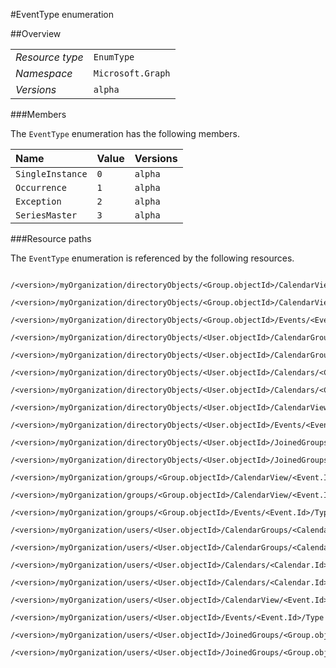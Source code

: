 #EventType enumeration

 



##Overview

|  |  | 
| :-- | :-- | 
| _Resource type_ | `EnumType` | 
| _Namespace_ | `Microsoft.Graph` | 
| _Versions_ | `alpha` | 


###Members

The `EventType` enumeration has the following members. 

| Name | Value | Versions | 
| :-- | :-- | :-- | 
| `SingleInstance` | `0` | `alpha` | 
| `Occurrence` | `1` | `alpha` | 
| `Exception` | `2` | `alpha` | 
| `SeriesMaster` | `3` | `alpha` | 


###Resource paths

The `EventType` enumeration is referenced by the following resources. 

```
	/<version>/myOrganization/directoryObjects/<Group.objectId>/CalendarView/<Event.Id>/Instances/<Event.Id>/Type
	/<version>/myOrganization/directoryObjects/<Group.objectId>/CalendarView/<Event.Id>/Type
	/<version>/myOrganization/directoryObjects/<Group.objectId>/Events/<Event.Id>/Type
	/<version>/myOrganization/directoryObjects/<User.objectId>/CalendarGroups/<CalendarGroup.Id>/Calendars/<Calendar.Id>/CalendarView/<Event.Id>/Type
	/<version>/myOrganization/directoryObjects/<User.objectId>/CalendarGroups/<CalendarGroup.Id>/Calendars/<Calendar.Id>/Events/<Event.Id>/Type
	/<version>/myOrganization/directoryObjects/<User.objectId>/Calendars/<Calendar.Id>/CalendarView/<Event.Id>/Type
	/<version>/myOrganization/directoryObjects/<User.objectId>/Calendars/<Calendar.Id>/Events/<Event.Id>/Type
	/<version>/myOrganization/directoryObjects/<User.objectId>/CalendarView/<Event.Id>/Type
	/<version>/myOrganization/directoryObjects/<User.objectId>/Events/<Event.Id>/Type
	/<version>/myOrganization/directoryObjects/<User.objectId>/JoinedGroups/<Group.objectId>/CalendarView/<Event.Id>/Type
	/<version>/myOrganization/directoryObjects/<User.objectId>/JoinedGroups/<Group.objectId>/Events/<Event.Id>/Type
	/<version>/myOrganization/groups/<Group.objectId>/CalendarView/<Event.Id>/Instances/<Event.Id>/Type
	/<version>/myOrganization/groups/<Group.objectId>/CalendarView/<Event.Id>/Type
	/<version>/myOrganization/groups/<Group.objectId>/Events/<Event.Id>/Type
	/<version>/myOrganization/users/<User.objectId>/CalendarGroups/<CalendarGroup.Id>/Calendars/<Calendar.Id>/CalendarView/<Event.Id>/Type
	/<version>/myOrganization/users/<User.objectId>/CalendarGroups/<CalendarGroup.Id>/Calendars/<Calendar.Id>/Events/<Event.Id>/Type
	/<version>/myOrganization/users/<User.objectId>/Calendars/<Calendar.Id>/CalendarView/<Event.Id>/Type
	/<version>/myOrganization/users/<User.objectId>/Calendars/<Calendar.Id>/Events/<Event.Id>/Type
	/<version>/myOrganization/users/<User.objectId>/CalendarView/<Event.Id>/Type
	/<version>/myOrganization/users/<User.objectId>/Events/<Event.Id>/Type
	/<version>/myOrganization/users/<User.objectId>/JoinedGroups/<Group.objectId>/CalendarView/<Event.Id>/Type
	/<version>/myOrganization/users/<User.objectId>/JoinedGroups/<Group.objectId>/Events/<Event.Id>/Type
```





<!-- {
"type": "#page.annotation",
"tocPath": "EnumType/EventType",
"tocItems": {
	"EnumType/EventType/Overview": "#overview",
	"EnumType/EventType/Operations": "#operations"
}
"section": "documentation"
} -->